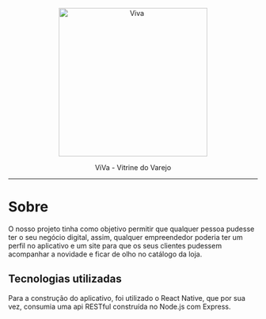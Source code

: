 <p align="center">
  <a 
    href="https://viva-web.netlify.app/" 
    rel="noopener"
    target="_blank"
  >
 <img width=300px src="https://viva-web.netlify.app/static/media/logo.319e59ce.png" alt="Viva"></a>
</p>
<p align="center">
 ViVa - Vitrine do Varejo
</p>


---

# Sobre

O nosso projeto tinha como objetivo permitir que qualquer pessoa pudesse ter o seu negócio digital, assim, qualquer empreendedor poderia ter um perfil no aplicativo e um site para que os seus clientes pudessem acompanhar a novidade e ficar de olho no catálogo da loja.

## Tecnologias utilizadas

Para a construção do aplicativo, foi utilizado o React Native, que por sua vez, consumia uma api RESTful construída no Node.js com Express.
